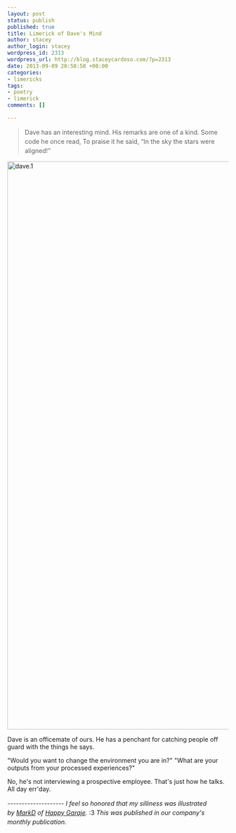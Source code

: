 ```yaml
--- 
layout: post
status: publish
published: true
title: Limerick of Dave's Mind
author: stacey
author_login: stacey
wordpress_id: 2313
wordpress_url: http://blog.staceycardoso.com/?p=2313
date: 2013-09-09 20:58:58 +08:00
categories: 
- limericks
tags: 
- poetry
- limerick
comments: []

---
```

<blockquote>
<p dir="ltr">Dave has an interesting mind.
His remarks are one of a kind.
<span style="line-height: 1.5em;">Some code he once read,
</span><span style="line-height: 1.5em;">To praise it he said,
</span><span style="line-height: 1.5em;">“In the sky the stars were aligned!”</span></p>
</blockquote>
<p dir="ltr"><a href="http://blog.staceycardoso.com/wp-content/uploads/2013/09/dave.1.jpg"><img class="aligncenter size-full wp-image-2327" alt="dave.1" src="http://blog.staceycardoso.com/wp-content/uploads/2013/09/dave.1.jpg" width="1000" height="1294" /></a></p>
<p dir="ltr">Dave is an officemate of ours. He has a penchant for catching people off guard with the things he says.</p>
<p dir="ltr">"Would you want to change the environment you are in?"
"What are your outputs from your processed experiences?"</p>
<p dir="ltr">No, he's not interviewing a prospective employee. That's just how he talks. All day err'day.</p>
<p dir="ltr"><em style="line-height: 1.5em;">--------------------
</em><em style="line-height: 1.5em;">I feel so honored that my silliness was illustrated by <a href="https://twitter.com/poorboymark" target="_blank">MarkD</a> of <a href="http://happygaraje.com/" target="_blank">Happy Garaje</a>. </em><span style="line-height: 1.5em;">:3 <em>This was published in our company's monthly publication.</em></span></p>
